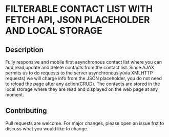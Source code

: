 # FILTERABLE CONTACT LIST WITH FETCH API, JSON PLACEHOLDER AND LOCAL STORAGE

## Description
Fully responsive and mobile first asynchronous contact list where you can add,read,update and delete contacts from the contact list.
Since AJAX permits us to do requests to the server asynchronously(via XMLHTTP requests) we will charge info from the JSON placeholder, you do not need to reload the page after any action(CRUD). The contacts are stored in the local storage where they are read and displayed on the web page at any moment.

## Contributing
Pull requests are welcome. For major changes, please open an issue frst to discuss what you would like to change.

